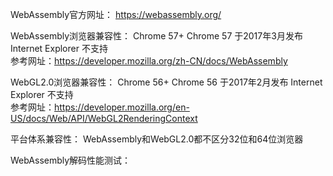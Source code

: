 WebAssembly官方网址： https://webassembly.org/

WebAssembly浏览器兼容性：
    Chrome 57+  Chrome 57 于2017年3月发布
    Internet Explorer 不支持  
参考网址：https://developer.mozilla.org/zh-CN/docs/WebAssembly

WebGL2.0浏览器兼容性：
    Chrome 56+  Chrome 56 于2017年2月发布
    Internet Explorer 不支持  
参考网址：https://developer.mozilla.org/en-US/docs/Web/API/WebGL2RenderingContext

平台体系兼容性：
    WebAssembly和WebGL2.0都不区分32位和64位浏览器

WebAssembly解码性能测试：






